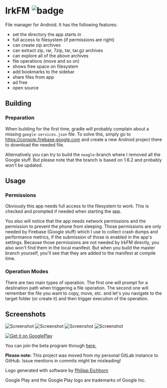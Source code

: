 # lrkFM ![badge](https://travis-ci.org/lfuelling/lrkFM.svg?branch=master)

File manager for Android. It has the following features:

- set the directory the app starts in
- full access to filesystem (if permissions are right)
- can create zip archives
- can extract zip, rar, 7zip, tar, tar.gz archives
- can explore all of the above archives
- file operations (move and so on)
- shows free space on filesystem
- add bookmarks to the sidebar
- share files from app
- ad free
- open source

## Building

### Preparation

When building for the first time, gradle will probably complain about a missing `google-services.json` file. 
To solve this, simply go to https://console.firebase.google.com and create a new Android project there to download the needed file.

Alternatively you can try to build the `noogle`-branch where I removed all the Google stuff. But please note that the branch is based on 1.6.2 and probably won't be updated.

## Usage

### Permissions

Obviously this app needs full access to the filesystem to work. This is checked and prompted if needed when starting the app.

You also will notice that the app needs network permissions and the permission to prevent the phone from sleeping. Those permissions are only needed by Firebase (Google stuff) which I use to collect crash dumps and performance metrics, if the submission of those is enabled in the app's settings. Because those permissions are not needed by lrkFM directly, you also won't find them in the local manifest. But when you build the master branch yourself, you'll see that they are added to the manifest at compile time.

### Operation Modes

There are two main types of operation. The first one will prompt for a destination path when triggering a file operation. The second one will remember the file you want to copy, move, etc. and let's you navigate to the target folder (or create it) and then trigger execution of the operation.

## Screenshots

![Screenshot](screenshots/Screenshot_1.png)
![Screenshot](screenshots/Screenshot_2.png)
![Screenshot](screenshots/Screenshot_3.png)
![Screenshot](screenshots/Screenshot_4.png)

[![Get it on GooglePlay](https://play.google.com/intl/en_us/badges/images/generic/en_badge_web_generic.png)](https://play.google.com/store/apps/details?id=io.lerk.lrkFM&utm_source=repo_link&pcampaignid=MKT-Other-global-all-co-prtnr-py-PartBadge-Mar2515-1)

You can join the beta program through [here.](https://play.google.com/apps/testing/io.lerk.lrkfm)

**Please note:** This project was moved from my personal GitLab instance to GitHub. Issue mentions in commits might be misleading!

Logo generated with software by [Philipp Eichhorn](https://android-material-icon-generator.bitdroid.de)

Google Play and the Google Play logo are trademarks of Google Inc.
